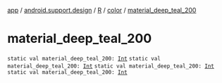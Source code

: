 [app](../../../index.md) / [android.support.design](../../index.md) / [R](../index.md) / [color](index.md) / [material_deep_teal_200](.)

# material_deep_teal_200

`static val material_deep_teal_200: `[`Int`](https://kotlinlang.org/api/latest/jvm/stdlib/kotlin/-int/index.html)
`static val material_deep_teal_200: `[`Int`](https://kotlinlang.org/api/latest/jvm/stdlib/kotlin/-int/index.html)
`static val material_deep_teal_200: `[`Int`](https://kotlinlang.org/api/latest/jvm/stdlib/kotlin/-int/index.html)
`static val material_deep_teal_200: `[`Int`](https://kotlinlang.org/api/latest/jvm/stdlib/kotlin/-int/index.html)